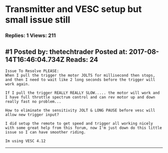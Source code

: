 # Transmitter and VESC setup but small issue still

### Replies: 1 Views: 211

## \#1 Posted by: thetechtrader Posted at: 2017-08-14T16:46:04.734Z Reads: 24

```
Issue To Resolve PLEASE:
When I pull the trigger the motor JOLTS for millisecond then stops, and then I need to wait like 2 long seconds before the trigger will work again.

If I pull the trigger REALLY REALLY SLOW..... the motor will work and I have full throttle spectrum control and can rev motor up and down really fast no problem...

How to eliminate the sensitivity JOLT & LONG PAUSE before vesc will allow new trigger input?

I did setup the remote to get speed and trigger all working nicely with some great help from this forum, now I'm just down do this little issue so I can have smoother riding.

Im using VESC 4.12
```

---
